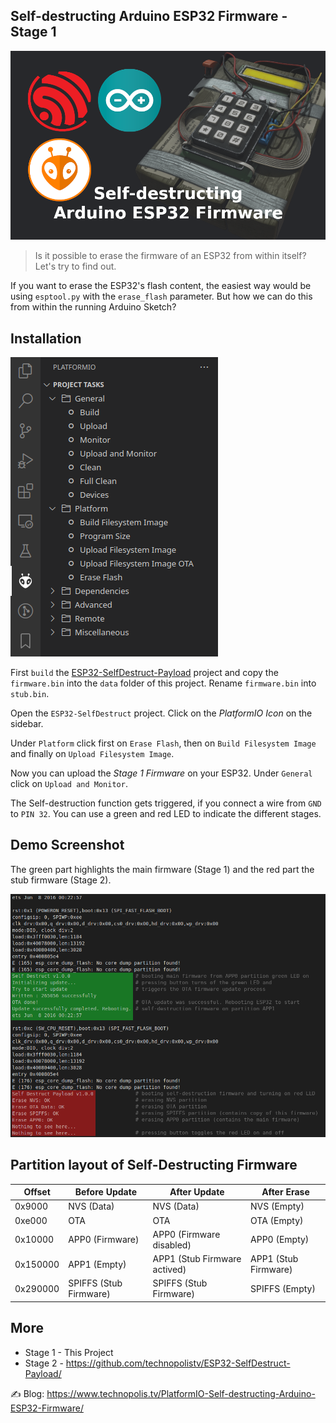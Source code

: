 ## Self-destructing Arduino ESP32 Firmware - Stage 1

![Arduino ESP32 Self-destructing Firmware](/self-destructing-arduino-esp32-firmware-platformio.png)

> Is it possible to erase the firmware of an ESP32 from within itself? Let's try to find out.

If you want to erase the ESP32's flash content, the easiest way would be using `esptool.py` with the `erase_flash` parameter. But how we can do this from within the running Arduino Sketch?

## Installation

![PlatformIO](/platformio.png)

First `build` the [ESP32-SelfDestruct-Payload](https://github.com/technopolistv/ESP32-SelfDestruct-Payload/) project and copy the `firmware.bin` into the `data` folder of this project. Rename `firmware.bin` into `stub.bin`.

Open the `ESP32-SelfDestruct` project. Click on the _PlatformIO Icon_ on the sidebar.

Under `Platform` click first on `Erase Flash`, then on `Build Filesystem Image` and finally on `Upload Filesystem Image`.

Now you can upload the _Stage 1 Firmware_ on your ESP32. Under `General` click on `Upload and Monitor`.

The Self-destruction function gets triggered, if you connect a wire from `GND` to `PIN 32`. You can use a green and red LED to indicate the different stages.

## Demo Screenshot

The green part highlights the main firmware (Stage 1) and the red part the stub firmware (Stage 2).

![Serial Monitor Arduino ESP32 Self-destructing Firmware](/self-destruct-serial-monitor.png)

## Partition layout of Self-Destructing Firmware

<table>
<thead>
  <tr>
    <th>Offset</th>
    <th>Before Update</th>
    <th>After Update</th>
    <th>After Erase</th>
  </tr>
</thead>
<tbody>
  <tr>
    <td>0x9000</td>
    <td>NVS (Data)</td>
    <td>NVS (Data)</td>
    <td>NVS (Empty)</td>
  </tr>
  <tr>
    <td>0xe000</td>
    <td>OTA<br></td>
    <td>OTA</td>
    <td>OTA (Empty)</td>
  </tr>
  <tr>
    <td>0x10000</td>
    <td>APP0 (Firmware)</td>
    <td>APP0 (Firmware disabled)</td>
    <td>APP0 (Empty)</td>
  </tr>
  <tr>
    <td>0x150000</td>
    <td>APP1 (Empty)</td>
    <td>APP1 (Stub Firmware actived)</td>
    <td>APP1 (Stub Firmware)</td>
  </tr>
  <tr>
    <td>0x290000</td>
    <td>SPIFFS (Stub Firmware)</td>
    <td>SPIFFS (Stub Firmware)</td>
    <td>SPIFFS (Empty)</td>
  </tr>
</tbody>
</table>

## More
- Stage 1 - This Project
- Stage 2 - https://github.com/technopolistv/ESP32-SelfDestruct-Payload/

✍️ Blog: https://www.technopolis.tv/PlatformIO-Self-destructing-Arduino-ESP32-Firmware/
